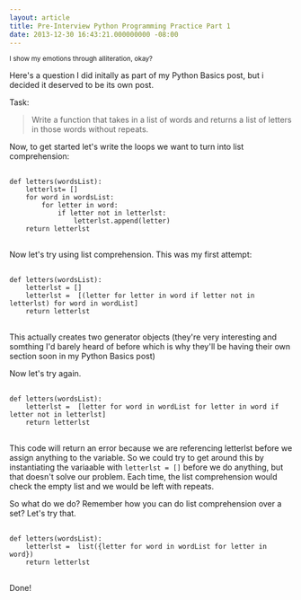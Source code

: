 ```yaml
---
layout: article
title: Pre-Interview Python Programming Practice Part 1
date: 2013-12-30 16:43:21.000000000 -08:00
---
```

<small> I show my emotions through alliteration, okay?</small>

Here's a question I did initally as part of my Python Basics post, but i decided it deserved to be its own post.


Task:

> Write a function that takes in a list of words and returns a list of letters in those words without repeats.

Now, to get started let's write the loops we want to turn into list comprehension:

<pre> <code>
def letters(wordsList):
	letterlst= []
	for word in wordsList:
    	for letter in word:
        	if letter not in letterlst:
            	letterlst.append(letter)
    return letterlst
</code> </pre>

Now let's try using list comprehension. This was my first attempt:

<pre> <code>
def letters(wordsList):
	letterlst = []
	letterlst =  [(letter for letter in word if letter not in letterlst) for word in wordList]
    return letterlst
</code> </pre>

This actually creates two generator objects (they're very interesting and somthing I'd barely heard of before which is why they'll be having their own section soon in my Python Basics post)

Now let's try again. 
<pre> <code>
def letters(wordsList):
	letterlst =  [letter for word in wordList for letter in word if letter not in letterlst]
    return letterlst 
</code> </pre>

This code will return an error because we are referencing letterlst before we assign anything to the variable. So we could try to get around this by instantiating the variaable with `letterlst = []` before we do anything, but that doesn't solve our problem. Each time, the list comprehension would check the empty list and we would be left with repeats. 

So what do we do? Remember how you can do list comprehension over a set? Let's try that.

<pre> <code>
def letters(wordsList):
	letterlst =  list({letter for word in wordList for letter in word})
    return letterlst 
</code> </pre>
 
 Done!

